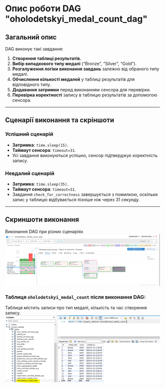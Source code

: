 # Опис роботи DAG "oholodetskyi_medal_count_dag"

## Загальний опис

DAG виконує такі завдання:

1. **Створення таблиці результатів.**
2. **Вибір випадкового типу медалі** (“Bronze”, “Silver”, “Gold”).
3. **Розгалуження логіки виконання завдань** залежно від обраного типу медалі.
4. **Обчислення кількості медалей** у таблиці результатів для відповідного типу.
5. **Додавання затримки** перед виконанням сенсора для перевірки.
6. **Перевірка коректності** запису в таблицю результатів за допомогою сенсора.

---

## Сценарії виконання та скріншоти

### Успішний сценарій
- **Затримка**: `time.sleep(15)`.
- **Таймаут сенсора**: `timeout=31`.
- Усі завдання виконуються успішно, сенсор підтверджує коректність запису.

### Невдалий сценарій
- **Затримка**: `time.sleep(35)`.
- **Таймаут сенсора**: `timeout=31`.
- Завдання `check_for_correctness` завершується з помилкою, оскільки запис у таблицю відбувається пізніше ніж через 31 секунду.

---

## Скриншоти виконання

Виконання DAG при різних сценаріях
![DAG timeout 31.PNG](DAG%20timeout%2031.PNG)

### Таблиця `oholodetskyi_medal_count` після виконання DAG:

Таблиця містить записи про тип медалі, кількість та час створення запису.
![DB oholodetskyi_medal_count.PNG](DB%20oholodetskyi_medal_count.PNG)

